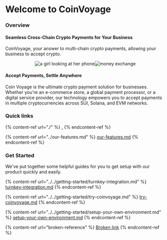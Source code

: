 # Welcome to CoinVoyage



### Overview

#### Seamless Cross-Chain Crypto Payments for Your Business

CoinVoyage, your answer to multi-chain crypto payments, allowing your business to accept crypto.



<p align="center"><img src="https://www.coinvoyage.io/_next/image?url=%2Fimages%2Flanding-hero.webp&#x26;w=1920&#x26;q=75" alt="a girl looking at her phone" data-size="original"><img src="https://www.coinvoyage.io/_next/image?url=%2Fimages%2Finfo-1.webp&#x26;w=1080&#x26;q=75" alt="money exchange" data-size="original"></p>



#### Accept Payments, Settle Anywhere

Coin Voyage is the ultimate crypto payment solution for businesses. Whether you're an e-commerce store, a global payment processor, or a digital service provider, our technology empowers you to accept payments in multiple cryptocurrencies across SUI, Solana, and EVM networks.



### Quick links

{% content-ref url="./" %}
[.](./)
{% endcontent-ref %}

{% content-ref url="../our-features.md" %}
[our-features.md](../our-features.md)
{% endcontent-ref %}

### Get Started

We've put together some helpful guides for you to get setup with our product quickly and easily.

{% content-ref url="../../getting-started/turnkey-integration.md" %}
[turnkey-integration.md](../../getting-started/turnkey-integration.md)
{% endcontent-ref %}

{% content-ref url="../../getting-started/try-coinvoyage.md" %}
[try-coinvoyage.md](../../getting-started/try-coinvoyage.md)
{% endcontent-ref %}

{% content-ref url="../../getting-started/setup-your-own-environment.md" %}
[setup-your-own-environment.md](../../getting-started/setup-your-own-environment.md)
{% endcontent-ref %}

{% content-ref url="broken-reference" %}
[Broken link](broken-reference)
{% endcontent-ref %}
